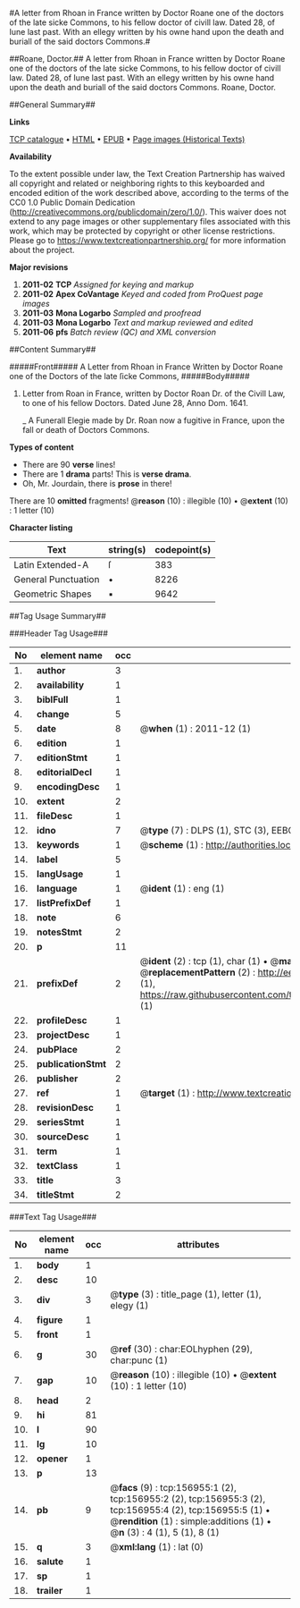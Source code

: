 #A letter from Rhoan in France  written by Doctor Roane one of the doctors of the late sicke Commons, to his fellow doctor of civill law. Dated 28, of Iune last past. With an ellegy written by his owne hand upon the death and buriall of the said doctors Commons.#

##Roane, Doctor.##
A letter from Rhoan in France  written by Doctor Roane one of the doctors of the late sicke Commons, to his fellow doctor of civill law. Dated 28, of Iune last past. With an ellegy written by his owne hand upon the death and buriall of the said doctors Commons.
Roane, Doctor.

##General Summary##

**Links**

[TCP catalogue](http://www.ota.ox.ac.uk/tcp/)  • 
[HTML](http://tei.it.ox.ac.uk/tcp/Texts-HTML/free/A95/A95553.html)  • 
[EPUB](http://tei.it.ox.ac.uk/tcp/Texts-EPUB/free/A95/A95553.epub) • 
[Page images (Historical Texts)](https://historicaltexts.jisc.ac.uk/eebo-99873272e)

**Availability**

To the extent possible under law, the Text Creation Partnership has waived all copyright and related or neighboring rights to this keyboarded and encoded edition of the work described above, according to the terms of the CC0 1.0 Public Domain Dedication (http://creativecommons.org/publicdomain/zero/1.0/). This waiver does not extend to any page images or other supplementary files associated with this work, which may be protected by copyright or other license restrictions. Please go to https://www.textcreationpartnership.org/ for more information about the project.

**Major revisions**

1. __2011-02__ __TCP__ *Assigned for keying and markup*
1. __2011-02__ __Apex CoVantage__ *Keyed and coded from ProQuest page images*
1. __2011-03__ __Mona Logarbo__ *Sampled and proofread*
1. __2011-03__ __Mona Logarbo__ *Text and markup reviewed and edited*
1. __2011-06__ __pfs__ *Batch review (QC) and XML conversion*

##Content Summary##

#####Front#####
A Letter from Rhoan in France Written by Doctor Roane one of the Doctors of the late ſicke Commons, 
#####Body#####

1. Letter from Roan in France, written by Doctor Roan Dr. of the Civill Law, to one of his fellow Doctors. Dated June 28, Anno Dom. 1641.

    _ A Funerall Elegie made by Dr. Roan now a fugitive in France, upon the fall or death of Doctors Commons.

**Types of content**

  * There are 90 **verse** lines!
  * There are 1 **drama** parts! This is **verse drama**.
  * Oh, Mr. Jourdain, there is **prose** in there!

There are 10 **omitted** fragments! 
 @__reason__ (10) : illegible (10)  •  @__extent__ (10) : 1 letter (10)

**Character listing**


|Text|string(s)|codepoint(s)|
|---|---|---|
|Latin Extended-A|ſ|383|
|General Punctuation|•|8226|
|Geometric Shapes|▪|9642|

##Tag Usage Summary##

###Header Tag Usage###

|No|element name|occ|attributes|
|---|---|---|---|
|1.|__author__|3||
|2.|__availability__|1||
|3.|__biblFull__|1||
|4.|__change__|5||
|5.|__date__|8| @__when__ (1) : 2011-12 (1)|
|6.|__edition__|1||
|7.|__editionStmt__|1||
|8.|__editorialDecl__|1||
|9.|__encodingDesc__|1||
|10.|__extent__|2||
|11.|__fileDesc__|1||
|12.|__idno__|7| @__type__ (7) : DLPS (1), STC (3), EEBO-CITATION (1), PROQUEST (1), VID (1)|
|13.|__keywords__|1| @__scheme__ (1) : http://authorities.loc.gov/ (1)|
|14.|__label__|5||
|15.|__langUsage__|1||
|16.|__language__|1| @__ident__ (1) : eng (1)|
|17.|__listPrefixDef__|1||
|18.|__note__|6||
|19.|__notesStmt__|2||
|20.|__p__|11||
|21.|__prefixDef__|2| @__ident__ (2) : tcp (1), char (1)  •  @__matchPattern__ (2) : ([0-9\-]+):([0-9IVX]+) (1), (.+) (1)  •  @__replacementPattern__ (2) : http://eebo.chadwyck.com/downloadtiff?vid=$1&page=$2 (1), https://raw.githubusercontent.com/textcreationpartnership/Texts/master/tcpchars.xml#$1 (1)|
|22.|__profileDesc__|1||
|23.|__projectDesc__|1||
|24.|__pubPlace__|2||
|25.|__publicationStmt__|2||
|26.|__publisher__|2||
|27.|__ref__|1| @__target__ (1) : http://www.textcreationpartnership.org/docs/. (1)|
|28.|__revisionDesc__|1||
|29.|__seriesStmt__|1||
|30.|__sourceDesc__|1||
|31.|__term__|1||
|32.|__textClass__|1||
|33.|__title__|3||
|34.|__titleStmt__|2||


###Text Tag Usage###

|No|element name|occ|attributes|
|---|---|---|---|
|1.|__body__|1||
|2.|__desc__|10||
|3.|__div__|3| @__type__ (3) : title_page (1), letter (1), elegy (1)|
|4.|__figure__|1||
|5.|__front__|1||
|6.|__g__|30| @__ref__ (30) : char:EOLhyphen (29), char:punc (1)|
|7.|__gap__|10| @__reason__ (10) : illegible (10)  •  @__extent__ (10) : 1 letter (10)|
|8.|__head__|2||
|9.|__hi__|81||
|10.|__l__|90||
|11.|__lg__|10||
|12.|__opener__|1||
|13.|__p__|13||
|14.|__pb__|9| @__facs__ (9) : tcp:156955:1 (2), tcp:156955:2 (2), tcp:156955:3 (2), tcp:156955:4 (2), tcp:156955:5 (1)  •  @__rendition__ (1) : simple:additions (1)  •  @__n__ (3) : 4 (1), 5 (1), 8 (1)|
|15.|__q__|3| @__xml:lang__ (1) : lat (0)|
|16.|__salute__|1||
|17.|__sp__|1||
|18.|__trailer__|1||
